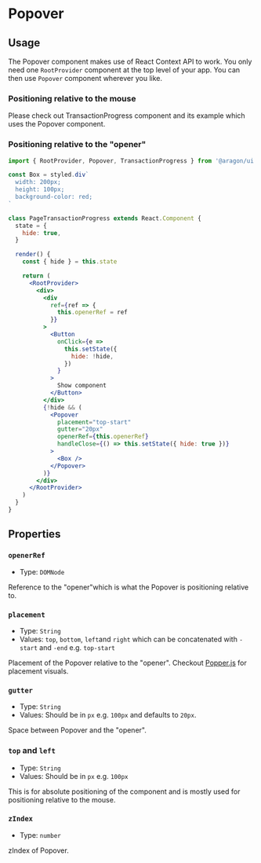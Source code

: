 # Popover

## Usage

The Popover component makes use of React Context API to work. You only need one `RootProvider` component at the top level of your app.
You can then use `Popover` component wherever you like.

### Positioning relative to the mouse

Please check out TransactionProgress component and its example which uses the Popover component.

### Positioning relative to the "opener"

```jsx
import { RootProvider, Popover, TransactionProgress } from '@aragon/ui'

const Box = styled.div`
  width: 200px;
  height: 100px;
  background-color: red;
`

class PageTransactionProgress extends React.Component {
  state = {
    hide: true,
  }

  render() {
    const { hide } = this.state

    return (
      <RootProvider>
        <div>
          <div
            ref={ref => {
              this.openerRef = ref
            }}
          >
            <Button
              onClick={e =>
                this.setState({
                  hide: !hide,
                })
              }
            >
              Show component
            </Button>
          </div>
          {!hide && (
            <Popover
              placement="top-start"
              gutter="20px"
              openerRef={this.openerRef}
              handleClose={() => this.setState({ hide: true })}
            >
              <Box />
            </Popover>
          )}
        </div>
      </RootProvider>
    )
  }
}
```

## Properties

### `openerRef`

- Type: `DOMNode`

Reference to the "opener"which is what the Popover is positioning relative to.

### `placement`

- Type: `String`
- Values: `top`, `bottom`, `left`and `right` which can be concatenated with `-start` and `-end` e.g. `top-start`

Placement of the Popover relative to the "opener". Checkout [Popper.js](https://popper.js.org/index.html) for placement visuals.

### `gutter`

- Type: `String`
- Values: Should be in `px` e.g. `100px` and defaults to `20px`.

Space between Popover and the "opener".

### `top` and `left`

- Type: `String`
- Values: Should be in `px` e.g. `100px`

This is for absolute positioning of the component and is mostly used for positioning relative to the mouse.

### `zIndex`

- Type: `number`

zIndex of Popover.
